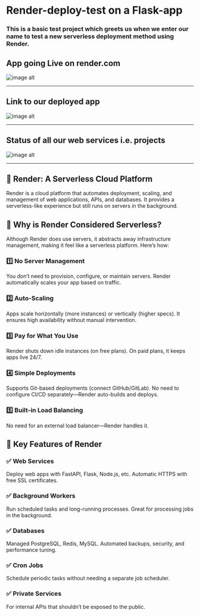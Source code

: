 
# Render-deploy-test on a Flask-app
### This is a basic test project which greets us when we enter our name to test a new serverless deployment method using Render.

## App going Live on render.com
![image alt](https://github.com/Nayan027/Render-deploy-test-flaskapp/blob/c1782b4d92a828fd2c2e2c67e4cb124e2c6d41e3/rendertest2.PNG)

---------------------------------------------------------------------------------------------------------------------------------------------

## Link to our deployed app 
![image alt](https://github.com/Nayan027/Render-deploy-test-flaskapp/blob/c1782b4d92a828fd2c2e2c67e4cb124e2c6d41e3/rendertest3.PNG)

--------------------------------------------------------------------------------------------------------------------------------------------------

## Status of all our web services i.e. projects
![image alt](https://github.com/Nayan027/Render-deploy-test-flaskapp/blob/c1782b4d92a828fd2c2e2c67e4cb124e2c6d41e3/rendertest.PNG)

---------------------------------------------------------------------------------------------------------------------------------------------------

## 🚀 Render: A Serverless Cloud Platform
Render is a cloud platform that automates deployment, scaling, and management of web applications, APIs, and databases. It provides a serverless-like experience but still runs on servers in the background.

## 🔹 Why is Render Considered Serverless?
Although Render does use servers, it abstracts away infrastructure management, making it feel like a serverless platform. Here’s how:

### 1️⃣ No Server Management
You don’t need to provision, configure, or maintain servers.
Render automatically scales your app based on traffic.

### 2️⃣ Auto-Scaling
Apps scale horizontally (more instances) or vertically (higher specs).
It ensures high availability without manual intervention.

### 3️⃣ Pay for What You Use
Render shuts down idle instances (on free plans).
On paid plans, it keeps apps live 24/7.

### 4️⃣ Simple Deployments
Supports Git-based deployments (connect GitHub/GitLab).
No need to configure CI/CD separately—Render auto-builds and deploys.

### 5️⃣ Built-in Load Balancing
No need for an external load balancer—Render handles it.

## 🔹 Key Features of Render

### ✅ Web Services
Deploy web apps with FastAPI, Flask, Node.js, etc.
Automatic HTTPS with free SSL certificates.

### ✅ Background Workers
Run scheduled tasks and long-running processes.
Great for processing jobs in the background.

### ✅ Databases
Managed PostgreSQL, Redis, MySQL.
Automated backups, security, and performance tuning.

### ✅ Cron Jobs
Schedule periodic tasks without needing a separate job scheduler.

### ✅ Private Services
For internal APIs that shouldn’t be exposed to the public.
